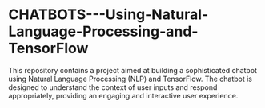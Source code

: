 # CHATBOTS---Using-Natural-Language-Processing-and-TensorFlow
This repository contains a project aimed at building a sophisticated chatbot using Natural Language Processing (NLP) and TensorFlow. The chatbot is designed to understand the context of user inputs and respond appropriately, providing an engaging and interactive user experience.
